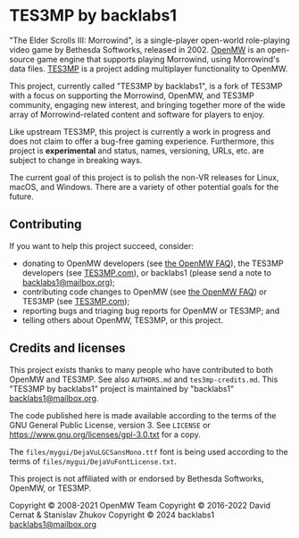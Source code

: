 # TES3MP by backlabs1

"The Elder Scrolls III: Morrowind", is a single-player open-world role-playing
video game by Bethesda Softworks, released
in 2002. [OpenMW](https://openmw.org/) is an open-source game engine that
supports playing Morrowind, using Morrowind's data
files. [TES3MP](https://tes3mp.com) is a project adding multiplayer
functionality to OpenMW.

This project, currently called "TES3MP by backlabs1", is a fork of TES3MP with
a focus on supporting the Morrowind, OpenMW, and TES3MP community, engaging
new interest, and bringing together more of the wide array of
Morrowind-related content and software for players to enjoy.

Like upstream TES3MP, this project is currently a work in progress and does
not claim to offer a bug-free gaming experience. Furthermore, this project is
**experimental** and status, names, versioning, URLs, etc. are subject to
change in breaking ways.

The current goal of this project is to polish the non-VR releases for Linux,
macOS, and Windows. There are a variety of other potential goals for the
future.

## Contributing

If you want to help this project succeed, consider:

- donating to OpenMW developers (see [the OpenMW
  FAQ](https://openmw.org/faq/#donations)), the TES3MP developers (see
  [TES3MP.com](http://tes3mp.com/#donations)), or backlabs1 (please send a
  note to <backlabs1@mailbox.org>);
- contributing code changes to OpenMW (see [the OpenMW
  FAQ](https://openmw.org/faq/#help)) or TES3MP (see
  [TES3MP.com](http://tes3mp.com/#contributing));
- reporting bugs and triaging bug reports for OpenMW or TES3MP; and
- telling others about OpenMW, TES3MP, or this project.

## Credits and licenses

This project exists thanks to many people who have contributed to both OpenMW
and TES3MP. See also `AUTHORS.md` and `tes3mp-credits.md`. This "TES3MP by
backlabs1" project is maintained by "backlabs1" <backlabs1@mailbox.org>.

The code published here is made available according to the terms of the GNU
General Public License, version 3. See `LICENSE` or
<https://www.gnu.org/licenses/gpl-3.0.txt> for a copy.

The `files/mygui/DejaVuLGCSansMono.ttf` font is being used according to the
terms of `files/mygui/DejaVuFontLicense.txt`.

This project is not affiliated with or endorsed by Bethesda Softworks, OpenMW,
or TES3MP.

Copyright © 2008-2021 OpenMW Team
Copyright © 2016-2022 David Cernat & Stanislav Zhukov
Copyright © 2024 backlabs1 <backlabs1@mailbox.org>
